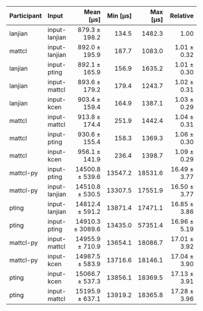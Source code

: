 | Participant | Input | Mean [µs] | Min [µs] | Max [µs] | Relative |
|:---|:---|---:|---:|---:|---:|
| lanjian | input-lanjian | 879.3 ± 198.2 | 134.5 | 1482.3 | 1.00 |
| mattcl | input-lanjian | 892.0 ± 195.9 | 187.7 | 1083.0 | 1.01 ± 0.32 |
| lanjian | input-pting | 892.1 ± 165.9 | 156.9 | 1635.2 | 1.01 ± 0.30 |
| lanjian | input-mattcl | 893.6 ± 179.2 | 179.4 | 1243.7 | 1.02 ± 0.31 |
| lanjian | input-kcen | 903.4 ± 159.4 | 164.9 | 1387.1 | 1.03 ± 0.29 |
| mattcl | input-mattcl | 913.8 ± 174.4 | 251.9 | 1442.4 | 1.04 ± 0.31 |
| mattcl | input-pting | 930.6 ± 155.4 | 158.3 | 1369.3 | 1.06 ± 0.30 |
| mattcl | input-kcen | 956.1 ± 141.9 | 236.4 | 1398.7 | 1.09 ± 0.29 |
| mattcl-py | input-pting | 14500.8 ± 539.6 | 13547.2 | 18531.6 | 16.49 ± 3.77 |
| mattcl-py | input-lanjian | 14510.8 ± 530.5 | 13307.5 | 17551.9 | 16.50 ± 3.77 |
| pting | input-lanjian | 14812.4 ± 591.2 | 13871.4 | 17471.1 | 16.85 ± 3.86 |
| pting | input-pting | 14910.3 ± 3089.6 | 13435.0 | 57351.4 | 16.96 ± 5.19 |
| mattcl-py | input-mattcl | 14955.9 ± 710.9 | 13654.1 | 18086.7 | 17.01 ± 3.92 |
| mattcl-py | input-kcen | 14987.5 ± 583.9 | 13716.6 | 18146.1 | 17.04 ± 3.90 |
| pting | input-kcen | 15066.7 ± 537.3 | 13856.1 | 18369.5 | 17.13 ± 3.91 |
| pting | input-mattcl | 15195.9 ± 637.1 | 13919.2 | 18365.8 | 17.28 ± 3.96 |
